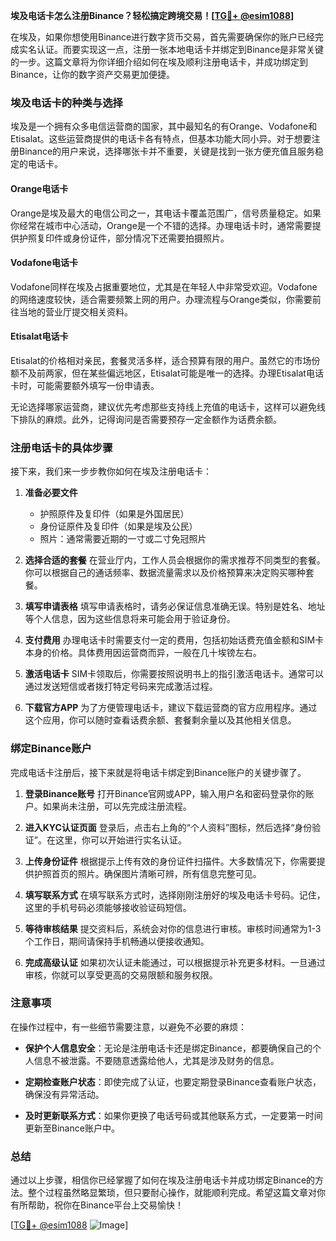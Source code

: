 **埃及电话卡怎么注册Binance？轻松搞定跨境交易！[[TG💪+ @esim1088](https://t.me/s/esim1088)]**

在埃及，如果你想使用Binance进行数字货币交易，首先需要确保你的账户已经完成实名认证。而要实现这一点，注册一张本地电话卡并绑定到Binance是非常关键的一步。这篇文章将为你详细介绍如何在埃及顺利注册电话卡，并成功绑定到Binance，让你的数字资产交易更加便捷。

### 埃及电话卡的种类与选择

埃及是一个拥有众多电信运营商的国家，其中最知名的有Orange、Vodafone和Etisalat。这些运营商提供的电话卡各有特点，但基本功能大同小异。对于想要注册Binance的用户来说，选择哪张卡并不重要，关键是找到一张方便充值且服务稳定的电话卡。

#### Orange电话卡
Orange是埃及最大的电信公司之一，其电话卡覆盖范围广，信号质量稳定。如果你经常在城市中心活动，Orange是一个不错的选择。办理电话卡时，通常需要提供护照复印件或身份证件，部分情况下还需要拍摄照片。

#### Vodafone电话卡
Vodafone同样在埃及占据重要地位，尤其是在年轻人中非常受欢迎。Vodafone的网络速度较快，适合需要频繁上网的用户。办理流程与Orange类似，你需要前往当地的营业厅提交相关资料。

#### Etisalat电话卡
Etisalat的价格相对亲民，套餐灵活多样，适合预算有限的用户。虽然它的市场份额不及前两家，但在某些偏远地区，Etisalat可能是唯一的选择。办理Etisalat电话卡时，可能需要额外填写一份申请表。

无论选择哪家运营商，建议优先考虑那些支持线上充值的电话卡，这样可以避免线下排队的麻烦。此外，记得询问是否需要预存一定金额作为话费余额。

### 注册电话卡的具体步骤

接下来，我们来一步步教你如何在埃及注册电话卡：

1. **准备必要文件**
   - 护照原件及复印件（如果是外国居民）
   - 身份证原件及复印件（如果是埃及公民）
   - 照片：通常需要近期的一寸或二寸免冠照片

2. **选择合适的套餐**
   在营业厅内，工作人员会根据你的需求推荐不同类型的套餐。你可以根据自己的通话频率、数据流量需求以及价格预算来决定购买哪种套餐。

3. **填写申请表格**
   填写申请表格时，请务必保证信息准确无误。特别是姓名、地址等个人信息，因为这些信息将来可能会用于验证身份。

4. **支付费用**
   办理电话卡时需要支付一定的费用，包括初始话费充值金额和SIM卡本身的价格。具体费用因运营商而异，一般在几十埃镑左右。

5. **激活电话卡**
   SIM卡领取后，你需要按照说明书上的指引激活电话卡。通常可以通过发送短信或者拨打特定号码来完成激活过程。

6. **下载官方APP**
   为了方便管理电话卡，建议下载运营商的官方应用程序。通过这个应用，你可以随时查看话费余额、套餐剩余量以及其他相关信息。

### 绑定Binance账户

完成电话卡注册后，接下来就是将电话卡绑定到Binance账户的关键步骤了。

1. **登录Binance账号**
   打开Binance官网或APP，输入用户名和密码登录你的账户。如果尚未注册，可以先完成注册流程。

2. **进入KYC认证页面**
   登录后，点击右上角的“个人资料”图标，然后选择“身份验证”。在这里，你可以开始进行实名认证。

3. **上传身份证件**
   根据提示上传有效的身份证件扫描件。大多数情况下，你需要提供护照首页的照片。确保图片清晰可辨，所有信息完整可见。

4. **填写联系方式**
   在填写联系方式时，选择刚刚注册好的埃及电话卡号码。记住，这里的手机号码必须能够接收验证码短信。

5. **等待审核结果**
   提交资料后，系统会对你的信息进行审核。审核时间通常为1-3个工作日，期间请保持手机畅通以便接收通知。

6. **完成高级认证**
   如果初次认证未能通过，可以根据提示补充更多材料。一旦通过审核，你就可以享受更高的交易限额和服务权限。

### 注意事项

在操作过程中，有一些细节需要注意，以避免不必要的麻烦：

- **保护个人信息安全**：无论是注册电话卡还是绑定Binance，都要确保自己的个人信息不被泄露。不要随意透露给他人，尤其是涉及财务的信息。
  
- **定期检查账户状态**：即使完成了认证，也要定期登录Binance查看账户状态，确保没有异常活动。

- **及时更新联系方式**：如果你更换了电话号码或其他联系方式，一定要第一时间更新至Binance账户中。

### 总结

通过以上步骤，相信你已经掌握了如何在埃及注册电话卡并成功绑定Binance的方法。整个过程虽然略显繁琐，但只要耐心操作，就能顺利完成。希望这篇文章对你有所帮助，祝你在Binance平台上交易愉快！

[[TG💪+ @esim1088](https://t.me/s/esim1088) ![Image](https://i.postimg.cc/4NQfJmqS/Snipaste-2025-05-13-00-14-12.png)]